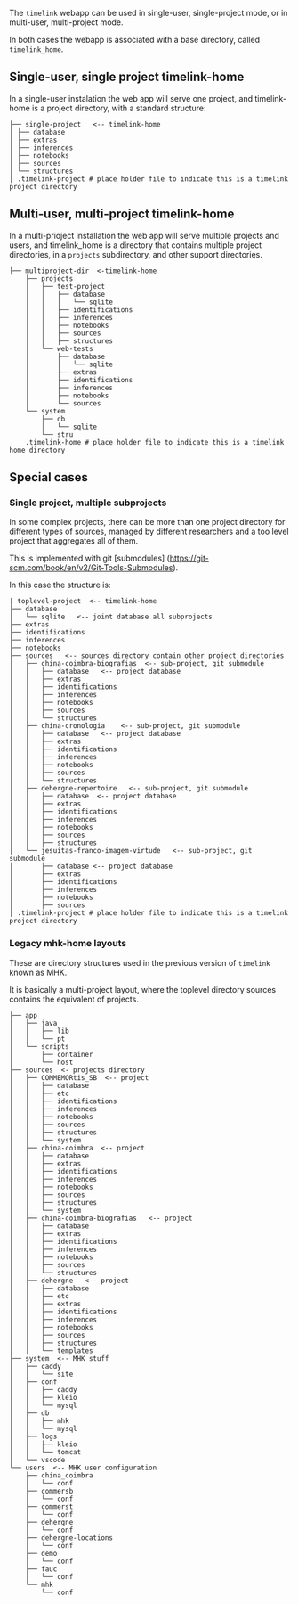 
The `timelink` webapp can be used in single-user, single-project mode, or in multi-user, multi-project mode.

In both cases the webapp is associated with a base directory, called `timelink_home`.
## Single-user, single project timelink-home

In a single-user instalation the web app will serve one project, and timelink-home is a project directory, with a standard structure:


	├── single-project   <-- timelink-home
	│ ├── database
	│ ├── extras
	│ ├── inferences
	│ ├── notebooks
	│ ├── sources
	│ └── structures
	│ .timelink-project # place holder file to indicate this is a timelink project directory
## Multi-user, multi-project timelink-home

In a multi-prioject installation the web app will serve multiple projects and users, and timelink_home is a directory that contains multiple project directories, in a `projects` subdirectory, and other support directories.

	├── multiproject-dir  <-timelink-home
		├── projects
		│   ├── test-project
		│   │   ├── database
		│   │   │   └── sqlite
		│   │   ├── identifications
		│   │   ├── inferences
		│   │   ├── notebooks
		│   │   ├── sources
		│   │   ├── structures
		│   └── web-tests
		│       ├── database
		│       │   └── sqlite
		│       ├── extras
		│       ├── identifications
		│       ├── inferences
		│       ├── notebooks
		│       └── sources
		└── system
			├── db
			│   └── sqlite
			└── stru
		.timelink-home # place holder file to indicate this is a timelink home directory

## Special cases

### Single project, multiple subprojects

In some complex projects, there can be more than one project directory for different types of sources, managed by different researchers and a too level project that aggregates all of them. 

This is implemented  with git [submodules] (https://git-scm.com/book/en/v2/Git-Tools-Submodules).

In this case the structure is:

	| toplevel-project  <-- timelink-home
	├── database
	│   └── sqlite   <-- joint database all subprojects 
	├── extras
	├── identifications
	├── inferences
	├── notebooks
	├── sources   <-- sources directory contain other project directories
	│   ├── china-coimbra-biografias  <-- sub-project, git submodule 
	│   │   ├── database   <-- project database
	│   │   ├── extras
	│   │   ├── identifications
	│   │   ├── inferences
	│   │   ├── notebooks
	│   │   ├── sources
	│   │   └── structures
	│   ├── china-cronologia    <-- sub-project, git submodule 
	│   │   ├── database   <-- project database
	│   │   ├── extras
	│   │   ├── identifications
	│   │   ├── inferences
	│   │   ├── notebooks
	│   │   ├── sources
	│   │   └── structures
	│   ├── dehergne-repertoire   <-- sub-project, git submodule 
	│   │   ├── database  <-- project database
	│   │   ├── extras
	│   │   ├── identifications
	│   │   ├── inferences
	│   │   ├── notebooks
	│   │   ├── sources
	│   │   ├── structures
	│   └── jesuitas-franco-imagem-virtude   <-- sub-project, git submodule 
	│       ├── database <-- project database
	│       ├── extras
	│       ├── identifications
	│       ├── inferences
	│       ├── notebooks
	│       ├── sources
	│ .timelink-project # place holder file to indicate this is a timelink project directory


### Legacy mhk-home layouts

These are directory structures used in the previous version of `timelink` known as MHK.

It is basically a multi-project layout, where the toplevel directory sources contains the equivalent of projects.

	├── app
	│   ├── java
	│   │   ├── lib
	│   │   └── pt
	│   └── scripts
	│       ├── container
	│       └── host
	├── sources  <- projects directory
	│   ├── COMMEMORtis_SB  <-- project
	│   │   ├── database
	│   │   ├── etc
	│   │   ├── identifications
	│   │   ├── inferences
	│   │   ├── notebooks
	│   │   ├── sources
	│   │   ├── structures
	│   │   └── system
	│   ├── china-coimbra  <-- project
	│   │   ├── database
	│   │   ├── extras
	│   │   ├── identifications
	│   │   ├── inferences
	│   │   ├── notebooks
	│   │   ├── sources
	│   │   ├── structures
	│   │   └── system
	│   ├── china-coimbra-biografias   <-- project
	│   │   ├── database
	│   │   ├── extras
	│   │   ├── identifications
	│   │   ├── inferences
	│   │   ├── notebooks
	│   │   ├── sources
	│   │   └── structures
	│   ├── dehergne   <-- project
	│   │   ├── database
	│   │   ├── etc
	│   │   ├── extras
	│   │   ├── identifications
	│   │   ├── inferences
	│   │   ├── notebooks
	│   │   ├── sources
	│   │   ├── structures
	│   │   └── templates
	├── system  <-- MHK stuff
	│   ├── caddy
	│   │   └── site
	│   ├── conf
	│   │   ├── caddy
	│   │   ├── kleio
	│   │   └── mysql
	│   ├── db
	│   │   ├── mhk
	│   │   └── mysql
	│   ├── logs
	│   │   ├── kleio
	│   │   └── tomcat
	│   └── vscode
	└── users  <-- MHK user configuration
	    ├── china_coimbra
	    │   └── conf
	    ├── commersb
	    │   └── conf
	    ├── commerst
	    │   └── conf
	    ├── dehergne
	    │   └── conf
	    ├── dehergne-locations
	    │   └── conf
	    ├── demo
	    │   └── conf
	    ├── fauc
	    │   └── conf
	    └── mhk
	        └── conf